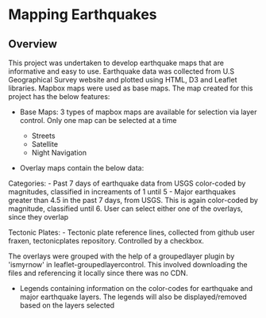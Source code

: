 # Mapping Earthquakes

## Overview

This project was undertaken to develop earthquake maps that are informative and easy to use. Earthquake data was collected from U.S Geographical Survey website and plotted using HTML, D3 and Leaflet libraries. Mapbox maps were used as base maps. The map created for this project has the below features:

- Base Maps: 3 types of mapbox maps are available for selection via layer control. Only one map can be selected at a time
    - Streets
    - Satellite
    - Night Navigation

- Overlay maps contain the below data:

Categories:
    - Past 7 days of earthquake data from USGS color-coded by magnitudes, classified in increaments of 1 until 5
    - Major earthquakes greater than 4.5 in the past 7 days, from USGS. This is again color-coded by magnitude, classified until 6. 
User can select either one of the overlays, since they overlap

Tectonic Plates:
    - Tectonic plate reference lines, collected from github user fraxen, tectonicplates repository. Controlled by a checkbox.

The overlays were grouped with the help of a groupedlayer plugin by 'ismyrnow' in leaflet-groupedlayercontrol. This involved downloading the files and referencing it locally since there was no CDN.     

- Legends containing information on the color-codes for earthquake and major earthquake layers. The legends will also be displayed/removed based on the layers selected
